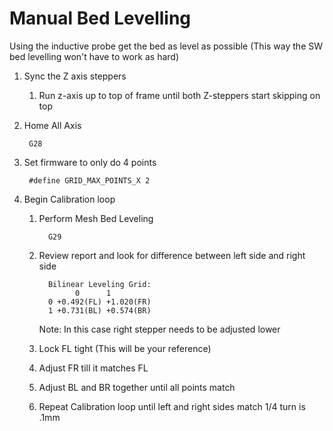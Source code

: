 
# Manual Bed Levelling

Using the inductive probe get the bed as level as possible (This way the SW bed levelling won't have to work as hard)

1. Sync the Z axis steppers
	1. Run z-axis up to top of frame until both Z-steppers start skipping on top
2. Home All Axis

        G28
4. Set firmware to only do 4 points
  
        #define GRID_MAX_POINTS_X 2      
3. Begin Calibration loop
   1. Perform Mesh Bed Leveling

            G29
   2. Review report and look for difference between left side and right side

            Bilinear Leveling Grid:
                  0      1
            0 +0.492(FL) +1.020(FR)
            1 +0.731(BL) +0.574(BR)
        Note: In this case right stepper needs to be adjusted lower
        
   3. Lock FL tight (This will be your reference)
   4. Adjust FR till it matches FL
   5. Adjust BL and BR together until all points match
   6. Repeat Calibration loop until left and right sides match
1/4 turn is .1mm
<!--stackedit_data:
eyJoaXN0b3J5IjpbNDc1NDU3ODE2LC03MjYyMDg3ODhdfQ==
-->